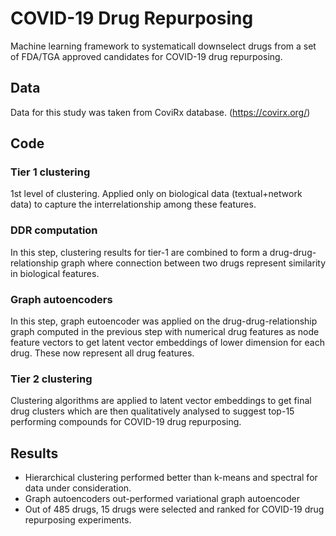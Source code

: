 # COVID-19 Drug Repurposing 

Machine learning framework to systematicall downselect drugs from a set of FDA/TGA approved candidates for COVID-19 drug repurposing. 

## Data 

Data for this study was taken from CoviRx database. (https://covirx.org/)

## Code

### Tier 1 clustering

1st level of clustering. Applied only on biological data (textual+network data) to capture the interrelationship among these features. 

### DDR computation 

In this step, clustering results for tier-1 are combined to form a drug-drug-relationship graph where connection between two drugs represent similarity in biological features. 

### Graph autoencoders 

In this step, graph eutoencoder was applied on the drug-drug-relationship graph computed in the previous step with numerical drug features as node feature vectors to get latent vector embeddings of lower dimension for each drug. These now represent all drug features. 

### Tier 2 clustering

Clustering algorithms are applied to latent vector embeddings to get final drug clusters which are then qualitatively analysed to suggest top-15 performing compounds for COVID-19 drug repurposing. 

## Results 

- Hierarchical clustering performed better than k-means and spectral for data under consideration. 
- Graph autoencoders out-performed variational graph autoencoder 
- Out of 485 drugs, 15 drugs were selected and ranked for COVID-19 drug repurposing experiments. 

